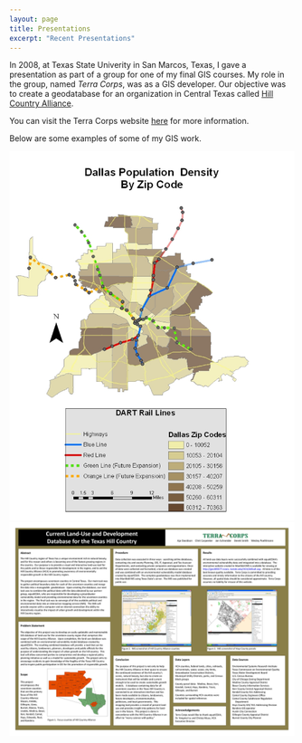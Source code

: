 ```yaml
---
layout: page
title: Presentations
excerpt: "Recent Presentations"
---
```


In 2008, at Texas State Univerity in San Marcos, Texas, I gave a presentation as part of a group for one of my final GIS courses. My role in the group, named _Terra Corps_, was as a GIS developer. Our objective was to create a geodatabase for an organization in Central Texas called [Hill Country Alliance](https://www.hillcountryalliance.org/). 

You can visit the Terra Corps website [here](http://sites.geo.txstate.edu/g4427/F07/g4427f07-03/index.html) for more information. 

Below are some examples of some of my GIS work. 

![Dallas Texas Map](images/Dallas_pop_density.jpg)
![Terra Corps HCA Presentation Overview](images/TerraCorps_Poster.jpg)



